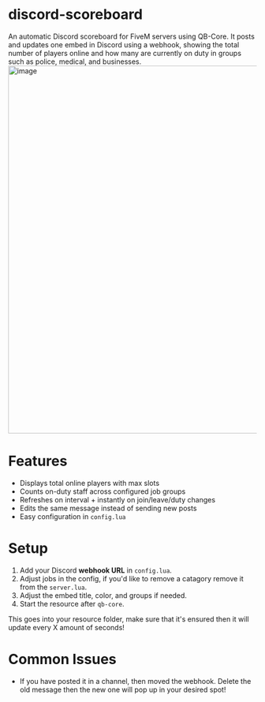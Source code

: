 # discord-scoreboard
An automatic Discord scoreboard for FiveM servers using QB-Core. It posts and updates one embed in Discord using a webhook, showing the total number of players online and how many are currently on duty in groups such as police, medical, and businesses.
<img width="1020" height="746" alt="image" src="https://github.com/user-attachments/assets/4230c837-c8e8-4427-b3fd-42d7b7517249" />

# Features
- Displays total online players with max slots  
- Counts on-duty staff across configured job groups  
- Refreshes on interval + instantly on join/leave/duty changes  
- Edits the same message instead of sending new posts  
- Easy configuration in `config.lua`  

# Setup
1. Add your Discord **webhook URL** in `config.lua`.
2. Adjust jobs in the config, if you'd like to remove a catagory remove it from the `server.lua`.
3. Adjust the embed title, color, and groups if needed.  
4. Start the resource after `qb-core`.  

This goes into your resource folder, make sure that it's ensured then it will update every X amount of seconds!

# Common Issues
- If you have posted it in a channel, then moved the webhook. Delete the old message then the new one will pop up in your desired spot!
